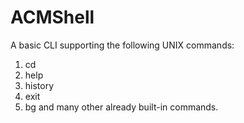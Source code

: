 # ACMShell
A basic CLI supporting the following UNIX commands:
1. cd
2. help
3. history
4. exit
5. bg
and many other already built-in commands.
